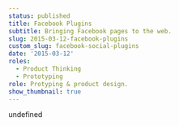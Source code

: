 ```yaml
---
status: published
title: Facebook Plugins
subtitle: Bringing Facebook pages to the web.
slug: 2015-03-12-facebook-plugins
custom_slug: facebook-social-plugins
date: '2015-03-12'
roles:
  - Product Thinking
  - Prototyping
role: Protyping & product design.
show_thumbnail: true
---
```

undefined